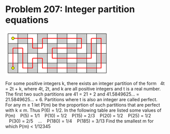 # Problem 207: Integer partition equations

![problem](problem.gif)

For some positive integers k, there exists an integer partition of the
form   4t = 2t + k, where 4t, 2t, and k are all positive integers and t
is a real number. The first two such partitions are 41 = 21 + 2 and
41.5849625... = 21.5849625... + 6. Partitions where t is also an integer
are called perfect. For any m ≥ 1 let P(m) be the proportion of such
partitions that are perfect with k ≤ m. Thus P(6) = 1/2. In the
following table are listed some values of P(m)    P(5) = 1/1    P(10) =
1/2    P(15) = 2/3    P(20) = 1/2    P(25) = 1/2    P(30) = 2/5    ...
   P(180) = 1/4    P(185) = 3/13 Find the smallest m for which P(m) &lt;
1/12345